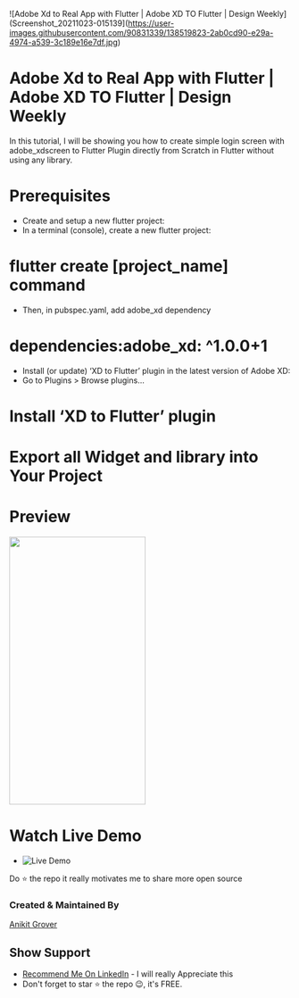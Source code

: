 ![Adobe Xd to Real App with Flutter | Adobe XD TO Flutter | Design Weekly](Screenshot_20211023-015139](https://user-images.githubusercontent.com/90831339/138519823-2ab0cd90-e29a-4974-a539-3c189e16e7df.jpg)

# Adobe Xd to Real App with Flutter | Adobe XD TO Flutter | Design Weekly

In this tutorial, I will be showing you how to create simple login screen with 
adobe_xdscreen to Flutter Plugin directly from Scratch in Flutter without using any library.


# Prerequisites
- Create and setup a new flutter project:
- In a terminal (console), create a new flutter project: 
# flutter create [project_name] command
- Then, in pubspec.yaml, add adobe_xd dependency 
# dependencies:adobe_xd: ^1.0.0+1 
- Install (or update) ‘XD to Flutter’ plugin in the latest version of Adobe XD:
- Go to Plugins > Browse plugins…
# Install ‘XD to Flutter’ plugin
# Export all Widget and library into Your Project



# Preview

<img height="480px" width="244px" src="Screenshot_20211023-015139](Screenshot_20211023-015139](https://user-images.githubusercontent.com/90831339/138519823-2ab0cd90-e29a-4974-a539-3c189e16e7df.jpg">

# Watch Live  Demo 
 - ![Live Demo ](https://user-images.githubusercontent.com/90831339/134783915-55935f19-d342-48b2-a947-e68e39fe13c8.png)

Do ⭐ the repo it really motivates me to share more open source

### Created & Maintained By

[Anikit Grover](https://github.com/AnikitDeveloper96)

## Show Support
* [Recommend Me On LinkedIn](https://in.linkedin.com/in/anikit-grover) - I will really Appreciate this
* Don't forget to star ⭐ the repo 😉, it's FREE.

